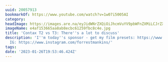 ```yaml
---
uuid: 20057913
bookmarkOf: https://www.youtube.com/watch?v=1w07i5005AI
category:
headImage: https://images.are.na/eyJidWNrZXQiOiJhcmVuYV9pbWFnZXMiLCJrZXkiOiIyMDA1NzkxMy9vcmlnaW5hbF9lNGFmMTUzNjY1YWE4YWI4ZWNiYzYxMjU5ZmJjOGM0ZS5qcGciLCJlZGl0cyI6eyJyZXNpemUiOnsid2lkdGgiOjEyMDAsImhlaWdodCI6MTIwMCwiZml0IjoiaW5zaWRlIiwid2l0aG91dEVubGFyZ2VtZW50Ijp0cnVlfSwid2VicCI6eyJxdWFsaXR5Ijo5MH0sImpwZWciOnsicXVhbGl0eSI6OTB9LCJyb3RhdGUiOm51bGx9fQ==?bc=0
imageName: e4af153665aa8ab8ecbc61259fbc8c4e.jpg
title: 'Contax T2 vs T3: There''s a lot to discuss'
description: 'I''m today''s sponsor - get my film presets: https://www.forrestmankins.com/presets
  IG: https://www.instagram.com/forrestmankins/'
tags:
date: '2023-01-26T19:53:46.424Z'
---
```


